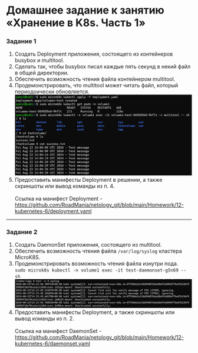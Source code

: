 # Домашнее задание к занятию «Хранение в K8s. Часть 1»

### Задание 1 

1. Создать Deployment приложения, состоящего из контейнеров busybox и multitool.
2. Сделать так, чтобы busybox писал каждые пять секунд в некий файл в общей директории.
3. Обеспечить возможность чтения файла контейнером multitool.
4. Продемонстрировать, что multitool может читать файл, который периодоически обновляется.
<img src="https://github.com/RoadMania/netology_git/blob/main/screens/kub_25.JPG"> </div>
5. Предоставить манифесты Deployment в решении, а также скриншоты или вывод команды из п. 4. <br> <br>
Ссылка на манифест Deployment - https://github.com/RoadMania/netology_git/blob/main/Homework/12-kubernetes-6/deployment.yaml

------

### Задание 2

1. Создать DaemonSet приложения, состоящего из multitool.
2. Обеспечить возможность чтения файла `/var/log/syslog` кластера MicroK8S.
3. Продемонстрировать возможность чтения файла изнутри пода. <br>
`sudo microk8s kubectl -n volume1 exec -it test-daemonset-g5n69 -- sh`
<img src="https://github.com/RoadMania/netology_git/blob/main/screens/kub_26.JPG"> </div>
4. Предоставить манифесты Deployment, а также скриншоты или вывод команды из п. 2. <br> <br>
Ссылка на манифест DaemonSet - https://github.com/RoadMania/netology_git/blob/main/Homework/12-kubernetes-6/daemonset.yaml
